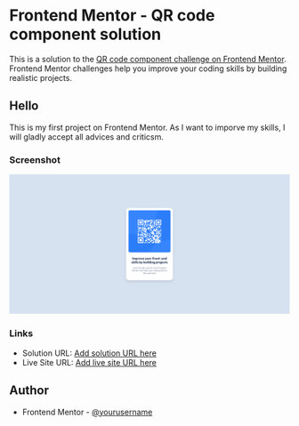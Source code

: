 # Frontend Mentor - QR code component solution

This is a solution to the [QR code component challenge on Frontend Mentor](https://www.frontendmentor.io/challenges/qr-code-component-iux_sIO_H). Frontend Mentor challenges help you improve your coding skills by building realistic projects.

## Hello

This is my first project on Frontend Mentor. As I want to imporve my skills, I will gladly accept all advices and criticsm.

### Screenshot

![](./screenshot.png)

### Links

- Solution URL: [Add solution URL here](https://your-solution-url.com)
- Live Site URL: [Add live site URL here](https://karolbanat.github.io/qr-code-component-main/)

## Author

- Frontend Mentor - [@yourusername](https://www.frontendmentor.io/profile/karolbanat)
